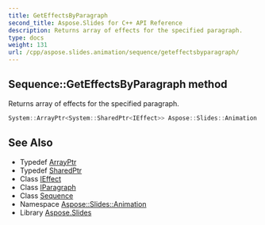 ```yaml
---
title: GetEffectsByParagraph
second_title: Aspose.Slides for C++ API Reference
description: Returns array of effects for the specified paragraph.
type: docs
weight: 131
url: /cpp/aspose.slides.animation/sequence/geteffectsbyparagraph/
---
```

## Sequence::GetEffectsByParagraph method


Returns array of effects for the specified paragraph.

```cpp
System::ArrayPtr<System::SharedPtr<IEffect>> Aspose::Slides::Animation::Sequence::GetEffectsByParagraph(System::SharedPtr<IParagraph> paragraph) override
```

## See Also

* Typedef [ArrayPtr](../../../system/arrayptr/)
* Typedef [SharedPtr](../../../system/sharedptr/)
* Class [IEffect](../../ieffect/)
* Class [IParagraph](../../../aspose.slides/iparagraph/)
* Class [Sequence](../)
* Namespace [Aspose::Slides::Animation](../../)
* Library [Aspose.Slides](../../../)
